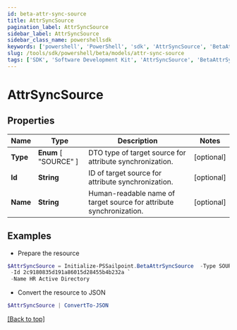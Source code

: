 ```yaml
---
id: beta-attr-sync-source
title: AttrSyncSource
pagination_label: AttrSyncSource
sidebar_label: AttrSyncSource
sidebar_class_name: powershellsdk
keywords: ['powershell', 'PowerShell', 'sdk', 'AttrSyncSource', 'BetaAttrSyncSource'] 
slug: /tools/sdk/powershell/beta/models/attr-sync-source
tags: ['SDK', 'Software Development Kit', 'AttrSyncSource', 'BetaAttrSyncSource']
---
```



# AttrSyncSource

## Properties

Name | Type | Description | Notes
------------ | ------------- | ------------- | -------------
**Type** |  **Enum** [  "SOURCE" ] | DTO type of target source for attribute synchronization. | [optional] 
**Id** | **String** | ID of target source for attribute synchronization. | [optional] 
**Name** | **String** | Human-readable name of target source for attribute synchronization. | [optional] 

## Examples

- Prepare the resource
```powershell
$AttrSyncSource = Initialize-PSSailpoint.BetaAttrSyncSource  -Type SOURCE `
 -Id 2c9180835d191a86015d28455b4b232a `
 -Name HR Active Directory
```

- Convert the resource to JSON
```powershell
$AttrSyncSource | ConvertTo-JSON
```


[[Back to top]](#) 

